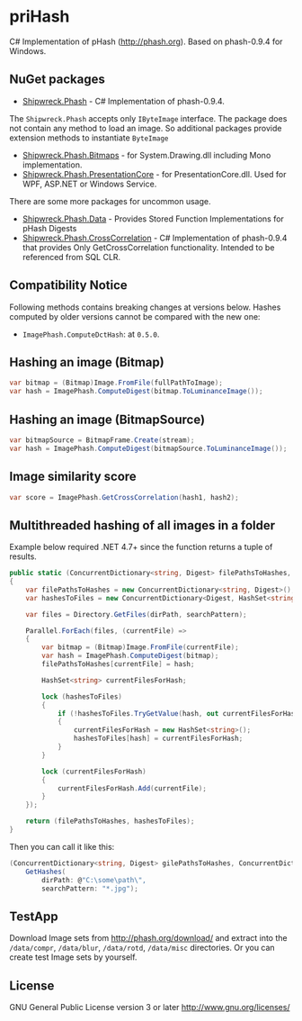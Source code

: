 # priHash #

C# Implementation of pHash (<http://phash.org>).
Based on phash-0.9.4 for Windows.

## NuGet packages ##

- [Shipwreck.Phash](https://www.nuget.org/packages/Shipwreck.Phash/) - C# Implementation of phash-0.9.4.

The `Shipwreck.Phash` accepts only `IByteImage` interface. The package does not contain any method to load an image.
So additional packages provide extension methods to instantiate `ByteImage`

- [Shipwreck.Phash.Bitmaps](https://www.nuget.org/packages/Shipwreck.Phash.Bitmaps/) - for System.Drawing.dll including Mono implementation.
- [Shipwreck.Phash.PresentationCore](https://www.nuget.org/packages/Shipwreck.Phash.PresentationCore/) - for PresentationCore.dll. Used for WPF, ASP.NET or Windows Service.

There are some more packages for uncommon usage.

- [Shipwreck.Phash.Data](https://www.nuget.org/packages/Shipwreck.Phash.Data/) - Provides Stored Function Implementations for pHash Digests
- [Shipwreck.Phash.CrossCorrelation](https://www.nuget.org/packages/Shipwreck.Phash.CrossCorrelation/) - C# Implementation of phash-0.9.4 that provides Only GetCrossCorrelation functionality. Intended to be referenced from SQL CLR.

## Compatibility Notice ##

Following methods contains breaking changes at versions below.
 Hashes computed by older versions cannot be compared with the new one:

- `ImagePhash.ComputeDctHash`: at `0.5.0`.

## Hashing an image (Bitmap) ##

```C#
var bitmap = (Bitmap)Image.FromFile(fullPathToImage);
var hash = ImagePhash.ComputeDigest(bitmap.ToLuminanceImage());
```

## Hashing an image (BitmapSource) ##

```C#
var bitmapSource = BitmapFrame.Create(stream);
var hash = ImagePhash.ComputeDigest(bitmapSource.ToLuminanceImage());
```

## Image similarity score ##

```C#
var score = ImagePhash.GetCrossCorrelation(hash1, hash2);
```

## Multithreaded hashing of all images in a folder ##

Example below required .NET 4.7+ since the function returns a tuple of results.

```C#
public static (ConcurrentDictionary<string, Digest> filePathsToHashes, ConcurrentDictionary<Digest, HashSet<string>> hashesToFiles) GetHashes(string dirPath, string searchPattern)
{
    var filePathsToHashes = new ConcurrentDictionary<string, Digest>();
    var hashesToFiles = new ConcurrentDictionary<Digest, HashSet<string>>();

    var files = Directory.GetFiles(dirPath, searchPattern);

    Parallel.ForEach(files, (currentFile) =>
    {
        var bitmap = (Bitmap)Image.FromFile(currentFile);
        var hash = ImagePhash.ComputeDigest(bitmap);
        filePathsToHashes[currentFile] = hash;

        HashSet<string> currentFilesForHash;

        lock (hashesToFiles)
        {
            if (!hashesToFiles.TryGetValue(hash, out currentFilesForHash))
            {
                currentFilesForHash = new HashSet<string>();
                hashesToFiles[hash] = currentFilesForHash;
            }
        }

        lock (currentFilesForHash)
        {
            currentFilesForHash.Add(currentFile);
        }
    });

    return (filePathsToHashes, hashesToFiles);
}
```

Then you can call it like this:

```C#
(ConcurrentDictionary<string, Digest> gilePathsToHashes, ConcurrentDictionary<Digest, HashSet<string>> hashesToFiles) =
    GetHashes(
        dirPath: @"C:\some\path\",
        searchPattern: "*.jpg");
```

## TestApp ##

Download Image sets from <http://phash.org/download/> and extract into the `/data/compr`, `/data/blur`, `/data/rotd`, `/data/misc` directories.
Or you can create test Image sets by yourself.

## License ##

GNU General Public License version 3 or later
<http://www.gnu.org/licenses/>